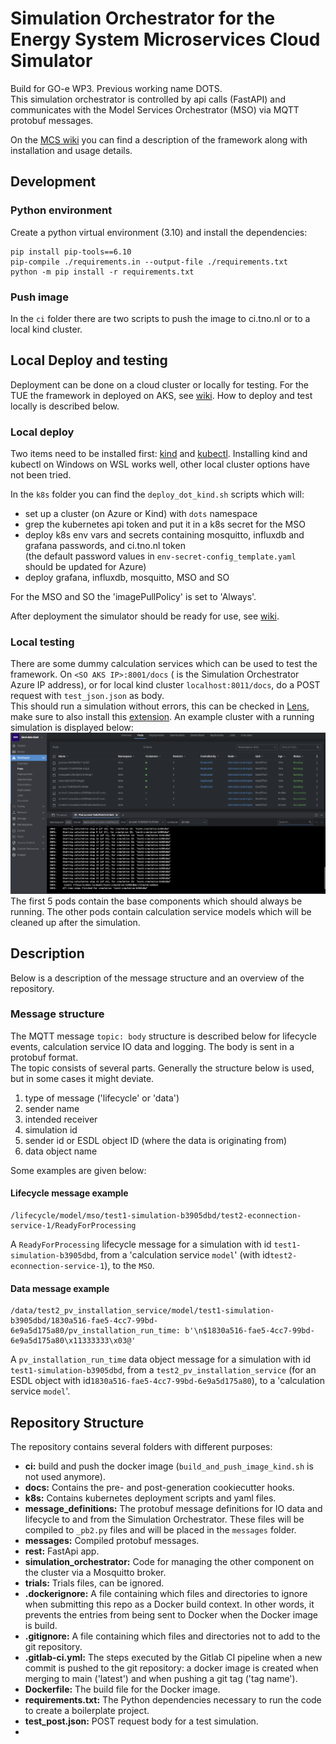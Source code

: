 # Simulation Orchestrator for the Energy System Microservices Cloud Simulator

Build for GO-e WP3. Previous working name DOTS.  
This simulation orchestrator is controlled by api calls (FastAPI) and communicates with the Model Services
Orchestrator (MSO) via MQTT protobuf messages.

On the [MCS wiki](https://ci.tno.nl/gitlab/groups/dots/-/wikis/home) you can find a description of the framework along
with installation and usage details.

## Development

### Python environment

Create a python virtual environment (3.10) and install the dependencies:

```console
pip install pip-tools==6.10
pip-compile ./requirements.in --output-file ./requirements.txt
python -m pip install -r requirements.txt
```

### Push image

In the `ci` folder there are two scripts to push the image to ci.tno.nl or to a local kind cluster.

## Local Deploy and testing

Deployment can be done on a cloud cluster or locally for testing.
For the TUE the framework in deployed on AKS, see
[wiki](https://ci.tno.nl/gitlab/groups/dots/-/wikis/home#installation).
How to deploy and test locally is described below.

### Local deploy

Two items need to be installed first: [kind](https://kind.sigs.k8s.io/) and
[kubectl](https://kubernetes.io/docs/tasks/tools/).
Installing kind and kubectl on Windows on WSL works well, other local cluster options have not been tried.

In the `k8s` folder you can find the `deploy_dot_kind.sh` scripts which will:

- set up a cluster (on Azure or Kind) with `dots` namespace
- grep the kubernetes api token and put it in a k8s secret for the MSO
- deploy k8s env vars and secrets containing mosquitto, influxdb and grafana passwords, and ci.tno.nl token  
  (the default password values in `env-secret-config_template.yaml` should be updated for Azure)
- deploy grafana, influxdb, mosquitto, MSO and SO

For the MSO and SO the 'imagePullPolicy' is set to 'Always'.

After deployment the simulator should be ready for use, see
[wiki](https://ci.tno.nl/gitlab/groups/dots/-/wikis/home#usage-run-a-simulation).

### Local testing

There are some dummy calculation services which can be used to test the framework.
On `<SO AKS IP>:8001/docs` (<SO AKS IP> is the Simulation Orchestrator Azure IP address), or for local kind cluster
`localhost:8011/docs`, do a POST request with `test_json.json` as body.  
This should run a simulation without errors, this can be checked in [Lens](https://github.com/MuhammedKalkan/OpenLens),
make sure to also install this [extension](https://github.com/alebcay/openlens-node-pod-menu#installing-this-extension).
An example cluster with a running simulation is displayed below:  
![docs/test_simulation_lens.png](docs/test_simulation_lens.png)
The first 5 pods contain the base components which should always be running. The other pods contain calculation service
models which will be cleaned up after the simulation.

## Description

Below is a description of the message structure and an overview of the repository.

### Message structure

The MQTT message `topic: body` structure is described below for lifecycle events, calculation service IO data and
logging. The body is sent in a protobuf format.  
The topic consists of several parts. Generally the structure below is used, but in some cases it might deviate.

1. type of message ('lifecycle' or 'data')
2. sender name
3. intended receiver
4. simulation id
5. sender id or ESDL object ID (where the data is originating from)
6. data object name

Some examples are given below:

#### Lifecycle message example

```
/lifecycle/model/mso/test1-simulation-b3905dbd/test2-econnection-service-1/ReadyForProcessing
```  

A `ReadyForProcessing` lifecycle message for a simulation with id `test1-simulation-b3905dbd`, from a 'calculation
service `model`' (with id`test2-econnection-service-1`), to the `MSO`.

#### Data message example

```
/data/test2_pv_installation_service/model/test1-simulation-b3905dbd/1830a516-fae5-4cc7-99bd-6e9a5d175a80/pv_installation_run_time: b'\n$1830a516-fae5-4cc7-99bd-6e9a5d175a80\x11333333\x03@'
```

A `pv_installation_run_time` data object message for a simulation with id `test1-simulation-b3905dbd`, from a
`test2_pv_installation_service` (for an ESDL object with id`1830a516-fae5-4cc7-99bd-6e9a5d175a80`), to a 'calculation
service `model`'.

## Repository Structure

The repository contains several folders with different purposes:

- **ci:** build and push the docker image (`build_and_push_image_kind.sh` is not used anymore).
- **docs:** Contains the pre- and post-generation cookiecutter hooks.
- **k8s:** Contains kubernetes deployment scripts and yaml files.
- **message_definitions:** The protobuf message definitions for IO data and lifecycle
  to and from the Simulation Orchestrator. These files will be compiled to `_pb2.py` files and will be placed in the
  `messages` folder.
- **messages:** Compiled protobuf messages.
- **rest:** FastApi app.
- **simulation_orchestrator:** Code for managing the other component on the cluster via a Mosquitto broker.
- **trials:** Trials files, can be ignored.
- **.dockerignore:** A file containing which files and directories to ignore when submitting this repo as a Docker
  build context. In other words, it prevents the entries from being sent to Docker when the Docker image is build.
- **.gitignore:** A file containing which files and directories not to add to the git repository.
- **.gitlab-ci.yml:** The steps executed by the Gitlab CI pipeline when a new commit is pushed to the git repository:
  a docker image is created when merging to main ('latest') and when pushing a git tag ('tag name').
- **Dockerfile:** The build file for the Docker image.
- **requirements.txt:** The Python dependencies necessary to run the code to create a boilerplate project.
- **test_post.json:** POST request body for a test simulation.
- 